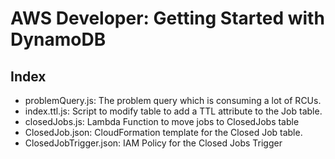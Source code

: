 # AWS Developer: Getting Started with DynamoDB

## Index

* problemQuery.js: The problem query which is consuming a lot of RCUs.
* index.ttl.js: Script to modify table to add a TTL attribute to the Job table.
* closedJobs.js: Lambda Function to move jobs to ClosedJobs table
* ClosedJob.json: CloudFormation template for the Closed Job table.
* ClosedJobTrigger.json: IAM Policy for the Closed Jobs Trigger
